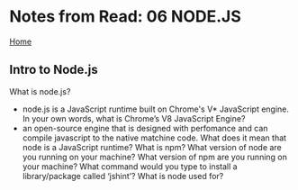 # Notes from Read: 06 NODE.JS
[Home](README.md)

## Intro to Node.js

What is node.js?
- node.js is a JavaScript runtime built on  Chrome's V* JavaScript engine. 
In your own words, what is Chrome’s V8 JavaScript Engine?
- an open-source engine that is designed with perfomance and can compile javascript to the native matchine code.
What does it mean that node is a JavaScript runtime?
What is npm?
What version of node are you running on your machine?
What version of npm are you running on your machine?
What command would you type to install a library/package called ‘jshint’?
What is node used for?